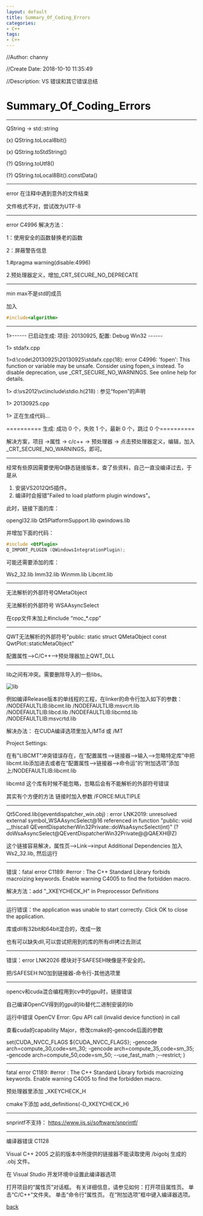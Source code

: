 ```yaml
---
layout: default
title: Summary_Of_Coding_Errors
categories:
- C++
tags:
- C++
---
```

//Author: channy

//Create Date: 2018-10-10 11:35:49

//Description: VS 错误和其它错误总结

# Summary_Of_Coding_Errors

***************************************************************************

QString -> std::string 

(x) QString.toLocal8bit()

(x) QString.toStdString()

(?) QString.toUtf8()

(?) QString.toLocal8Bit().constData()

***************************************************************************

error 在注释中遇到意外的文件结束

文件格式不对，尝试改为UTF-8

***************************************************************************

error C4996 解决方法：

1：使用安全的函数替换老的函数

2：屏蔽警告信息

1.#pragma warning(disable:4996)

2.预处理器定义，增加_CRT_SECURE_NO_DEPRECATE

***************************************************************************
min max不是std的成员

加入
```c++
#include<algorithm>
```
***************************************************************************

1>------ 已启动生成: 项目: 20130925, 配置: Debug Win32 ------

1>  stdafx.cpp

1>d:\code\20130925\20130925\stdafx.cpp(18): error C4996: 'fopen': This function or variable may be unsafe. Consider using fopen_s instead. To disable deprecation, use _CRT_SECURE_NO_WARNINGS. See online help for details.

1>          d:\vs2012\vc\include\stdio.h(218) : 参见“fopen”的声明

1>  20130925.cpp

1>  正在生成代码...

========== 生成: 成功 0 个，失败 1 个，最新 0 个，跳过 0 个==========
 
解决方案，项目 ->属性 -> c/c++ -> 预处理器 -> 点击预处理器定义，编辑，加入_CRT_SECURE_NO_WARNINGS，即可。
 
***************************************************************************
 
经常有些原因需要使用Qt静态链接版本，查了些资料，自己一直没编译过去，于是从
1. 安装VS2012Qt5插件。
2. 编译时会报错"Failed to load platform plugin windows"。

此时，链接下面的库：

opengl32.lib
Qt5PlatformSupport.lib
qwindows.lib

并增加下面的代码：

```c++
#include <QtPlugin>
Q_IMPORT_PLUGIN (QWindowsIntegrationPlugin);
```
可能还需要添加的库：

Ws2_32.lib
Imm32.lib
Winmm.lib
Libcmt.lib

***************************************************************************
 
无法解析的外部符号QMetaObject

无法解析的外部符号 WSAAsyncSelect
 
在cpp文件末加上#include “moc_*.cpp”
 
***************************************************************************
 
QWT无法解析的外部符号"public: static struct QMetaObject const QwtPlot::staticMetaObject"
 
配置属性—>C/C++-->预处理器加上QWT_DLL
 
***************************************************************************
 
lib之间有冲突。需要删除导入的一些libs。 
 
![lib](https://raw.githubusercontent.com/qanny/qanny.github.io/master/assets/images/code_error_lib.png)

例如编译Release版本的单线程的工程，在linker的命令行加入如下的参数： /NODEFAULTLIB:libcmt.lib /NODEFAULTLIB:msvcrt.lib /NODEFAULTLIB:libcd.lib /NODEFAULTLIB:libcmtd.lib /NODEFAULTLIB:msvcrtd.lib

解决办法：
在CUDA编译选项里加入/MTd 或  /MT

Project Settings:  

在有"LIBCMT"冲突错误存在，在“配置属性-->链接器-->输入-->忽略特定库”中把libcmt.lib添加进去或者在“配置属性-->链接器-->命令运”的“附加选项”添加上/NODEFAULTLIB:libcmt.lib

libcmtd 这个库有时候不能忽略，忽略后会有不能解析的外部符号错误

其实有个方便的方法 链接时加入参数 /FORCE:MULTIPLE
 
***************************************************************************
 
Qt5Cored.lib(qeventdispatcher_win.obj) : error LNK2019: unresolved external symbol_WSAAsyncSelect@16 referenced in function "public: void __thiscall            QEventDispatcherWin32Private::doWsaAsyncSelect(int)" (?doWsaAsyncSelect@QEventDispatcherWin32Private@@QAEXH@Z)

这个链接容易解决，属性页-->Link-->input  Additional Dependencies 加入Ws2_32.lib, 然后运行
 
***************************************************************************
 
错误：fatal error C1189: #error :  The C++ Standard Library forbids macroizing keywords. Enable warning C4005 to find the forbidden macro. 
 
解决方法：add "_XKEYCHECK_H" in Preprocessor Definitions
 
***************************************************************************
运行错误：the application was unable to start correctly. Click OK to close the application.

库或dll有32bit和64bit混合的，改成一致

也有可以缺失dll,可以尝试把用到的库的所有dll拷过去测试

***************************************************************************

错误：error LNK2026 模块对于SAFESEH映像是不安全的。

把/SAFESEH:NO加到链接器-命令行-其他选项里

***************************************************************************

opencv和cuda混合编程用到cv中的gpu时，链接错误

自己编译OpenCV得到的gpu的lib替代二进制安装的lib

运行中错误
OpenCV Error: Gpu API call (invalid device function) in call

查看cuda的capability Major，修改cmake的-gencode后面的参数

set(CUDA_NVCC_FLAGS ${CUDA_NVCC_FLAGS}; -gencode arch=compute_30,code=sm_30; -gencode arch=compute_35,code=sm_35; -gencode arch=compute_50,code=sm_50; --use_fast_math ;--restrict; )
 
***************************************************************************
fatal error C1189: #error :  The C++ Standard Library forbids macroizing keywords. Enable warning C4005 to find the forbidden macro.  

预处理器里添加 _XKEYCHECK_H

cmake下添加 add_definitions(-D_XKEYCHECK_H)

***************************************************************************

snprintf不支持：
https://www.ijs.si/software/snprintf/

***************************************************************************
编译器错误 C1128

Visual C++ 2005 之前的版本中所提供的链接器不能读取使用 /bigobj 生成的 .obj 文件。

在 Visual Studio 开发环境中设置此编译器选项

打开项目的“属性页”对话框。 有关详细信息，请参见如何：打开项目属性页。
单击“C/C++”文件夹。
单击“命令行”属性页。
在“附加选项”框中键入编译器选项。

[back](./)

